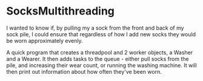 # SocksMultithreading
I wanted to know if, by pulling my a sock from the front and back of my sock pile, I could ensure that regardless of how I add new socks they would be worn approximately evenly.

A quick program that creates a threadpool and 2 worker objects, a Washer and a Wearer. It then adds tasks to the queue - either pull socks from the pile, and increasing their wear count, or running the washing machine. It will then print out information about how often they've been worn.

